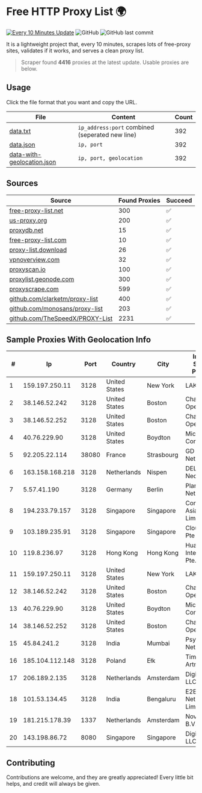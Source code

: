 
# Free HTTP Proxy List 🌍

[![Every 10 Minutes Update](https://github.com/mertguvencli/http-proxy-list/actions/workflows/main.yml/badge.svg?branch=main)](https://github.com/mertguvencli/http-proxy-list/actions/workflows/main.yml)
![GitHub](https://img.shields.io/github/license/mertguvencli/http-proxy-list)
![GitHub last commit](https://img.shields.io/github/last-commit/mertguvencli/http-proxy-list)

It is a lightweight project that, every 10 minutes, scrapes lots of free-proxy sites, validates if it works, and serves a clean proxy list.


> Scraper found **4416** proxies at the latest update. Usable proxies are below.

## Usage

Click the file format that you want and copy the URL.


|File|Content|Count|
|----|-------|-----|
|[data.txt](https://raw.githubusercontent.com/mertguvencli/http-proxy-list/main/proxy-list/data.txt)|`ip_address:port` combined (seperated new line)|392|
|[data.json](https://raw.githubusercontent.com/mertguvencli/http-proxy-list/main/proxy-list/data.json)|`ip, port`|392|
|[data-with-geolocation.json](https://raw.githubusercontent.com/mertguvencli/http-proxy-list/main/proxy-list/data-with-geolocation.json)|`ip, port, geolocation`|392|

## Sources

|Source|Found Proxies|Succeed|
|------|-------------|-------|
|[free-proxy-list.net](https://free-proxy-list.net)|300|✅|
|[us-proxy.org](https://www.us-proxy.org)|200|✅|
|[proxydb.net](http://proxydb.net)|15|✅|
|[free-proxy-list.com](https://free-proxy-list.com/?page=&port=&type%5B%5D=http&type%5B%5D=https&up_time=0&search=Search)|10|✅|
|[proxy-list.download](https://www.proxy-list.download/HTTP)|26|✅|
|[vpnoverview.com](https://vpnoverview.com/privacy/anonymous-browsing/free-proxy-servers)|32|✅|
|[proxyscan.io](https://www.proxyscan.io)|100|✅|
|[proxylist.geonode.com](https://proxylist.geonode.com/api/proxy-list?limit=300&page=1&sort_by=lastChecked&sort_type=desc&protocols=http,https)|300|✅|
|[proxyscrape.com](https://api.proxyscrape.com/v2/?request=displayproxies&protocol=http&timeout=10000&country=all&ssl=all&anonymity=all)|599|✅|
|[github.com/clarketm/proxy-list](https://raw.githubusercontent.com/clarketm/proxy-list/master/proxy-list-raw.txt)|400|✅|
|[github.com/monosans/proxy-list](https://raw.githubusercontent.com/monosans/proxy-list/main/proxies/http.txt)|203|✅|
|[github.com/TheSpeedX/PROXY-List](https://raw.githubusercontent.com/TheSpeedX/PROXY-List/master/http.txt)|2231|✅|


## Sample Proxies With Geolocation Info

|#|Ip|Port|Country|City|Internet Service Provider|
|-|--|----|-------|----|-------------------------|
|1|159.197.250.11|3128|United States|New York|LAKSH|
|2|38.146.52.242|3128|United States|Boston|Charles River Operation|
|3|38.146.52.252|3128|United States|Boston|Charles River Operation|
|4|40.76.229.90|3128|United States|Boydton|Microsoft Corporation|
|5|92.205.22.114|38080|France|Strasbourg|GD MASS Network|
|6|163.158.168.218|3128|Netherlands|Nispen|DELTA Fiber Nederland|
|7|5.57.41.190|3128|Germany|Berlin|Planetary-Networks|
|8|194.233.79.157|3128|Singapore|Singapore|Contabo Asia Private Limited|
|9|103.189.235.91|3128|Singapore|Singapore|Cloud Host Pte Ltd|
|10|119.8.236.97|3128|Hong Kong|Hong Kong|Huawei International Pte. Ltd.|
|11|159.197.250.11|3128|United States|New York|LAKSH|
|12|38.146.52.242|3128|United States|Boston|Charles River Operation|
|13|40.76.229.90|3128|United States|Boydton|Microsoft Corporation|
|14|38.146.52.252|3128|United States|Boston|Charles River Operation|
|15|45.84.241.2|3128|India|Mumbai|Psychz Networks|
|16|185.104.112.148|3128|Poland|Ełk|Timeweb-Artnet|
|17|206.189.2.135|3128|Netherlands|Amsterdam|DigitalOcean, LLC|
|18|101.53.134.45|3128|India|Bengaluru|E2E Networks Limited|
|19|181.215.178.39|1337|Netherlands|Amsterdam|NovoServe B.V.|
|20|143.198.86.72|8080|Singapore|Singapore|DigitalOcean, LLC|



## Contributing

Contributions are welcome, and they are greatly appreciated! Every
little bit helps, and credit will always be given.

